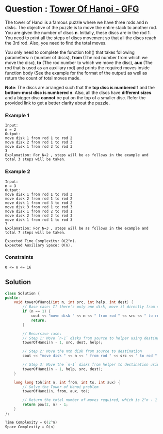 # Question : [Tower Of Hanoi - GFG](https://www.geeksforgeeks.org/problems/tower-of-hanoi-1587115621/1)

The tower of Hanoi is a famous puzzle where we have three rods and **n** disks. The objective of the puzzle is to move the entire stack to another rod. You are given the number of discs **n**. Initially, these discs are in the rod 1. You need to print all the steps of discs movement so that all the discs reach the 3rd rod. Also, you need to find the total moves.

You only need to complete the function toh() that takes following parameters: n (number of discs), **from** (The rod number from which we move the disc), **to** (The rod number to which we move the disc), **aux** (The rod that is used as an auxiliary rod) and prints the required moves inside function body (See the example for the format of the output) as well as return the count of total moves made.

**Note**: The discs are arranged such that the **top disc is numbered 1** and the **bottom-most disc is numbered n**. Also, all the discs have **different sizes** and a bigger disc **cannot** be put on the top of a smaller disc. Refer the provided link to get a better clarity about the puzzle.

### Example 1

```
Input:
n = 2
Output:
move disk 1 from rod 1 to rod 2
move disk 2 from rod 1 to rod 3
move disk 1 from rod 2 to rod 3
3
Explanation: For N=2 , steps will be as follows in the example and total 3 steps will be taken.
```

### Example 2

```
Input:
n = 3
Output:
move disk 1 from rod 1 to rod 3
move disk 2 from rod 1 to rod 2
move disk 1 from rod 3 to rod 2
move disk 3 from rod 1 to rod 3
move disk 1 from rod 2 to rod 1
move disk 2 from rod 2 to rod 3
move disk 1 from rod 1 to rod 3
7
Explanation: For N=3 , steps will be as follows in the example and total 7 steps will be taken.
```

```
Expected Time Complexity: O(2^n).
Expected Auxiliary Space: O(n).
```

### Constraints

`0 <= n <= 16`

## Solution

```Cpp
class Solution {
public:
    void towerOfHanoi(int n, int src, int help, int dest) {
        // Base case: If there's only one disk, move it directly from source to destination
        if (n == 1) {
            cout << "move disk " << n << " from rod " << src << " to rod " << dest << endl;
            return;
        }

        // Recursive case:
        // Step 1: Move `n-1` disks from source to helper using destination as auxiliary
        towerOfHanoi(n - 1, src, dest, help);

        // Step 2: Move the nth disk from source to destination
        cout << "move disk " << n << " from rod " << src << " to rod " << dest << endl;

        // Step 3: Move the `n-1` disks from helper to destination using source as auxiliary
        towerOfHanoi(n - 1, help, src, dest);
    }

    long long toh(int n, int from, int to, int aux) {
        // Solve the Tower of Hanoi problem
        towerOfHanoi(n, from, aux, to);

        // Return the total number of moves required, which is 2^n - 1
        return pow(2, n) - 1;
    }
};

Time Complexity = O(2^n)
Space Complexity = O(n)
```

